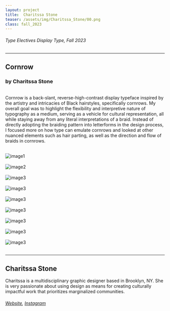 ```yaml
---
layout: project
title:  Charitssa Stone
teaser: /assets/img/Charitssa_Stone/00.png
class: fall_2023
---
```

###### Type Electives Display Type, Fall 2023 ######
---
## Cornrow ##
### by Charitssa Stone ###

<br>
Cornrow is a back-slant, reverse-high-contrast display typeface inspired by the artistry and intricacies of Black hairstyles, specifically cornrows. My overall goal was to highlight the flexibility and interpretive nature of typography as a medium, serving as a vehicle for cultural representation, all while staying away from any literal interpretations of a braid. Instead of directly adopting the braiding pattern into letterforms in the design process, I focused more on how type can emulate cornrows and looked at other nuanced elements such as hair parting, as well as the direction and flow of braids in cornrows.
<br><br>

![image1](/assets/img/Charitssa_Stone/01.png)
<br><br>
![image2](/assets/img/Charitssa_Stone/02.png)
<br><br>
![image3](/assets/img/Charitssa_Stone/03.png)
<br><br>
![image3](/assets/img/Charitssa_Stone/04.png)
<br><br>
![image3](/assets/img/Charitssa_Stone/05.png)
<br><br>
![image3](/assets/img/Charitssa_Stone/06.png)
<br><br>
![image3](/assets/img/Charitssa_Stone/07.png)
<br><br>
![image3](/assets/img/Charitssa_Stone/08.png)
<br><br>
![image3](/assets/img/Charitssa_Stone/09.png)
<br><br>

---
## Charitssa Stone ##
Charitssa is a multidisciplinary graphic designer based in Brooklyn, NY. She is very passionate about using design as means for creating culturally impactful work that prioritizes marginalized communities.
<br>
###### [Website](https://charitssastone.com/), [Instagram](https://www.instagram.com/stone.ai/) ######
